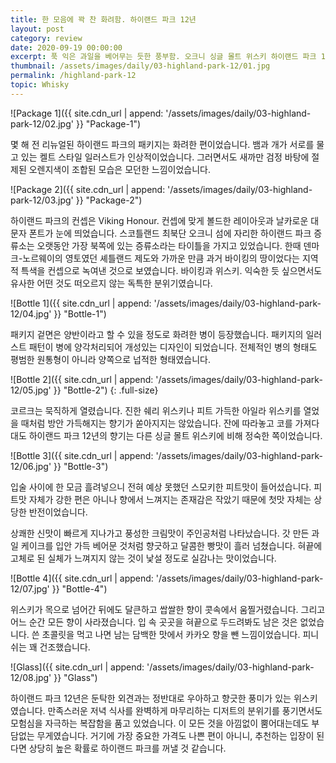 ```yaml
---
title: 한 모음에 꽉 찬 화려함. 하이랜드 파크 12년
layout: post
category: review
date: 2020-09-19 00:00:00
excerpt: 푹 익은 과일을 베어무는 듯한 풍부함. 오크니 싱글 몰트 위스키 하이랜드 파크 12년 리뷰.
thumbnail: /assets/images/daily/03-highland-park-12/01.jpg
permalink: /highland-park-12
topic: Whisky
---
```


![Package 1]({{ site.cdn_url | append: '/assets/images/daily/03-highland-park-12/02.jpg' }} "Package-1")

몇 해 전 리뉴얼된 하이랜드 파크의 패키지는 화려한 편이었습니다. 뱀과 개가 서로를 물고 있는 켈트 스타일 일러스트가 인상적이었습니다. 그러면서도 새까만 검정 바탕에 절제된 오렌지색이 조합된 모습은 모던한 느낌이었습니다.

![Package 2]({{ site.cdn_url | append: '/assets/images/daily/03-highland-park-12/03.jpg' }} "Package-2")

하이랜드 파크의 컨셉은 Viking Honour. 컨셉에 맞게 볼드한 레이아웃과 날카로운 대문자 폰트가 눈에 띄었습니다. 스코틀랜드 최북단 오크니 섬에 자리한 하이랜드 파크 증류소는 오랫동안 가장 북쪽에 있는 증류소라는 타이틀을 가지고 있었습니다. 한때 덴마크-노르웨이의 영토였던 셰틀랜드 제도와 가까운 만큼 과거 바이킹의 땅이었다는 지역적 특색을 컨셉으로 녹여낸 것으로 보였습니다. 바이킹과 위스키. 익숙한 듯 싶으면서도 유사한 어떤 것도 떠오르지 않는 독특한 분위기였습니다.

![Bottle 1]({{ site.cdn_url | append: '/assets/images/daily/03-highland-park-12/04.jpg' }} "Bottle-1")

패키지 겉면은 양반이라고 할 수 있을 정도로 화려한 병이 등장했습니다. 패키지의 일러스트 패턴이 병에 양각처리되어 개성있는 디자인이 되었습니다. 전체적인 병의 형태도 평범한 원통형이 아니라 양쪽으로 넙적한 형태였습니다.

![Bottle 2]({{ site.cdn_url | append: '/assets/images/daily/03-highland-park-12/05.jpg' }} "Bottle-2")
{: .full-size}

코르크는 묵직하게 열렸습니다. 진한 쉐리 위스키나 피트 가득한 아일라 위스키를 열었을 때처럼 방안 가득해지는 향기가 쏟아지지는 않았습니다. 잔에 따라놓고 코를 가져다대도 하이랜드 파크 12년의 향기는 다른 싱글 몰트 위스키에 비해 정숙한 쪽이었습니다.

![Bottle 3]({{ site.cdn_url | append: '/assets/images/daily/03-highland-park-12/06.jpg' }} "Bottle-3")

입술 사이에 한 모금 흘려넣으니 전혀 예상 못했던 스모키한 피트맛이 들어섰습니다. 피트맛 자체가 강한 편은 아니나 향에서 느껴지는 존재감은 작았기 때문에 첫맛 자체는 상당한 반전이었습니다.

상쾌한 신맛이 빠르게 지나가고 풍성한 크림맛이 주인공처럼 나타났습니다. 갓 만든 과일 케이크를 입안 가득 베어문 것처럼 향긋하고 달콤한 빵맛이 흘러 넘쳤습니다. 혀끝에 고체로 된 실체가 느껴지지 않는 것이 낯설 정도로 실감나는 맛이었습니다.

![Bottle 4]({{ site.cdn_url | append: '/assets/images/daily/03-highland-park-12/07.jpg' }} "Bottle-4")

위스키가 목으로 넘어간 뒤에도 달큰하고 쌉쌀한 향이 콧속에서 움찔거렸습니다. 그리고 어느 순간 모든 향이 사라졌습니다. 입 속 곳곳을 혀끝으로 두드려봐도 남은 것은 없었습니다. 쓴 초콜릿을 먹고 나면 남는 담백한 맛에서 카카오 향을 뺀 느낌이었습니다. 피니쉬는 꽤 건조했습니다.

![Glass]({{ site.cdn_url | append: '/assets/images/daily/03-highland-park-12/08.jpg' }} "Glass")

하이랜드 파크 12년은 둔탁한 외견과는 정반대로 우아하고 향긋한 풍미가 있는 위스키였습니다. 만족스러운 저녁 식사를 완벽하게 마무리하는 디저트의 분위기를 풍기면서도 모험심을 자극하는 복잡함을 품고 있었습니다. 이 모든 것을 아낌없이 뿜어대는데도 부담없는 무게였습니다. 거기에 가장 중요한 가격도 나쁜 편이 아니니, 추천하는 입장이 된다면 상당히 높은 확률로 하이랜드 파크를 꺼낼 것 같습니다.